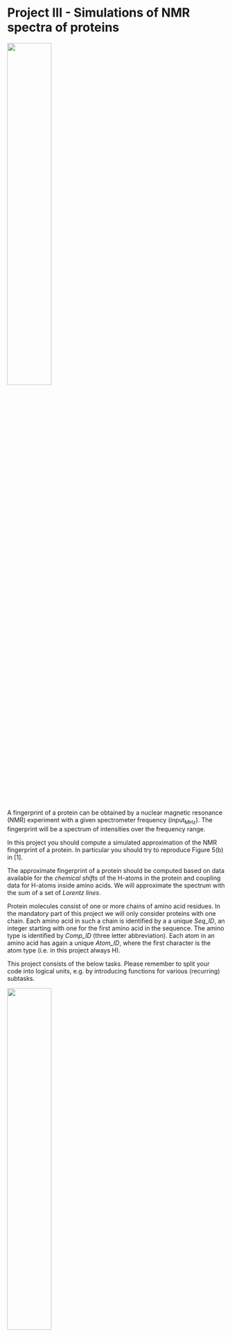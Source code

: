 # Project III - Simulations of NMR spectra of proteins

[<img src="spectrum.png" width="45%" class="right">](spectrum.png)

A fingerprint of a protein can be obtained by a nuclear magnetic resonance (NMR) experiment with a given spectrometer frequency (input<sub>MHz</sub>). The fingerprint will be a spectrum of intensities over the frequency range.

In this project you should compute a simulated approximation of the NMR fingerprint of a protein. In particular you should try to reproduce Figure 5(b) in [1].

The approximate fingerprint of a protein should be computed based on data available for the _chemical shifts_ of the H-atoms in the protein and coupling data for H-atoms inside amino acids. We will approximate the spectrum with the sum of a set of _Lorentz lines_.

Protein molecules consist of one or more chains of amino acid residues. In the mandatory part of this project we will only consider proteins with one chain. Each amino acid in such a chain is identified by a a unique _Seq_ID_, an integer starting with one for the first amino acid in the sequence. The amino type is identified by _Comp_ID_ (three letter abbreviation). Each atom in an amino acid has again a unique _Atom_ID_, where the first character is the atom type (i.e. in this project always H).

This project consists of the below tasks. Please remember to split your code into logical units, e.g. by introducing functions for various (recurring) subtasks.

[<img src="nmr_tasks.png" width="45%" class="right">](nmr_tasks.png)

1.  Download the files [NFGAIL.csv](NFGAIL.csv), [couplings.csv](couplings.csv) and [68_ubiquitin.csv](68_ubiquitin.csv).

2.  The simplest Lorentz line is the function

    > _L_(_x_) = 1 / (1 + _x_<sup>2</sup>) .

    Make a function `Lorentz` that given _x_ returns _L_(_x_), where _x_ can be either an integer, a float or a Numpy array. In the case of a Numpy array the function should be computed pointwise for each value. Plot the function for _x_ &in; [&minus;10, 10] using `matplotlib.pyplot`

    _Hint_: use `numpy.linspace`.

    The function _L_ has a maximum in (0, 1).  We let (_x_<sub>0</sub>, _height_) denote the coordinates of the maximum of a Lorentz line.  We let the _width_ of a Lorentz line be the width of the peak at height _height_ / 2, sometimes denoted full width half height (FWHH).
    The function _L_ has width 2. Note that the area below _L_ is &pi; = &int;<sub>(&minus;&infin;,+&infin;)</sub> _L_(_x_) _dx_.

3.  Generalize your function `Lorentz` to take (optional keyword) arguments for _x_<sub>0</sub>, _height_ and _width_. The resulting function should compute

    > _L_<sub>_x_<sub>0</sub>, _height_, _width_</sub>(_x_) = _height_ / (1 + (2 &middot; (_x_ &minus; _x_<sub>0</sub>) / _width_)<sup>2</sup>) .

    Plot three Lorentz lines for the parameters (_x_<sub>0</sub>, _height_, _width_) being (-5, 5, 1), (2, 2, 6), and (5, 3, 0.5) for  _x_ &in; [-10,10].
    Plot also the _sum_ of the three curves. Note that the area below a general Lorentz line is &pi; &middot; _height_ &middot; _width_ / 2.

4.  Our basic assumption is that each atom in a molecule contributes approximately one Lorentz line to the spectra. We will not use the same Lorentz parameters for all atoms. The width will e.g. depend on the atom_id and possibly also on the amino acid the atom is part of.

    Make a function `peak_width(amino, atom_id)` that returns the width for an atom in a specic amino acide and having a specific atom_id. If atom_id is H the width is 6 (note this is only when the atom_id is H and not for all atoms of type H). If (amino, atom_id) is one of the following four pairs (ASN, HD21), (ASN, HD22), (GLN, HE21), (GLN, HE22) the width is 25. For all other atom_id's the width is 4.

5.  We will denote a Lorentz line a _peak_ and identify it by the triple (_x_<sub>0</sub>, _height_, _width_).

    For an atom (amino, atom_id) with assigned chemical shift value _x_<sub>0</sub> (in Hz) we create a peak with width determined by `peak_width` and maximum value at (_x_<sub>0</sub>, _height_), where _height_ is chosen such that the area below the Lorentz line is &pi;.

    Create a function `atom_peak(amino, atom_id, Hz)` that returns the triple for the corresponding peak, where _x_<sub>0</sub> = `Hz` = the chemical shift in Hz.

    Plot the peaks for the three atoms and assigned chemical shifts (PHE, H, 3481 Hz), (ASN, HD21, 3053 Hz), and (ILE, HA, 1673 Hz). Furthermore plot the sum of the three peaks.

6.  Create a function `read_molecule` that reads a list of atoms for a single protein from a CSV-file, where each row stores the description of an atom in the protein (most of the columns will not be used in this project).  You can e.g. store each atom as a dictionary mapping column names to row values (_Hint_: use `zip`) or read the file as a `pandas` data frame.

7.  Read in the molecule description of the NFGAIL protein from the file [NFGAIL.csv](NFGAIL.csv).  For each of the 44 H-atoms create a peak assuming input<sub>MHz</sub> = 400.13 MHz. The relevant columns are `Atom_ID`, `Comp_ID` (= amino acid), and `Val`. The column `Val` is the chemical shift in ppm, parts per million, but this value should be converted to Hz for calculations. To get the shift in Hz, multiply the `Val` value by input<sub>MHz</sub>.

    Plot the sum of the peaks. Make the unit of the x-axis ppm (= Hz / input<sub>MHz</sub>) and make the x-axis be decreasing from left to right.

    _Note_. In the protein descriptions there is no H-atom listed for the first amino acid, since this H-atom will not be visible in the NMR spectra as it is in fast exchange with water.

8.  To get a more refined spectrum we will take couplings between atoms into account. Between two H-atoms _A_ and _B_ in an amino acid (i.e. two peaks) there can be a coupling with magnitude _J_<sub>_AB_</sub>, in the following just denoted _J_, that influences the resulting spectrum. (Many other factors influence the spectrum, but we will happily ignore these in our simulations).  The coupling between _A_ and _B_ causes both peaks to be split into two new peaks _A_<sub>inner</sub>, _A_<sub>outer</sub>, _B_<sub>inner</sub> and _B_<sub>outer</sub>, where _B_<sub>inner</sub> is closer to _A_ than _B_, and _B_<sub>outer</sub> is further away from _A_ than _B_. In the following we only consider _B_<sub>inner</sub> and _B_<sub>outer</sub> (_A_ is handled symmetrically).

    The height of _B_<sub>outer</sub> is smaller than the height of _B_<sub>inner</sub>, the sum of their heights equals the height of _B_, and their width equals the width of _B_.
    Assume _A_ and _B_ have their maximum at_x_<sub>0</sub> = _&nu;_<sub>_A_</sub>
    and _x_<sub>0</sub> = _&nu;_<sub>_B_</sub>, respectively.
    Let

    > _Q_ = sqrt((_&nu;<sub>A</sub>_ &minus; _&nu;<sub>B</sub>_)<sup>2</sup> + _J_<sup>2</sup>)

    > _&nu;<sub>m</sub>_ = (_&nu;<sub>A</sub>_ + _&nu;<sub>B</sub>_) / 2

    > &sigma; = 1 if &nu;<sub>_A_</sub> &lt; &nu;<sub>_B_</sub>, &nbsp;&nbsp;&minus;1 otherwise

    > &alpha;<sub>inner</sub> = (1 + _J_ / _Q_) / 2 

    > &alpha;<sub>outer</sub> = (1 &minus; _J_ / _Q_) / 2 .

    The points _B_<sub>inner</sub> and _B_<sub>outer</sub> are given by
    
    >_&nu;_<sub>_B_<sub>inner</sub></sub> = _&nu;_<sub>_m_</sub> + &sigma; &middot; (_Q_ &minus; _J_) / 2 ,
    > &nbsp;&nbsp;&nbsp; _height_<sub>_B_<sub>inner</sub></sub> = _height_<sub>_B_</sub> &middot; &alpha;<sub>inner</sub> ,
    > &nbsp;&nbsp;&nbsp; _width_<sub>_B_<sub>inner</sub></sub> = _width_<sub>_B_</sub> ,

    > _&nu;_<sub>_B_<sub>outer</sub></sub> = _&nu;_<sub>_m_</sub> + &sigma; &middot; (_Q_ + _J_) / 2 ,
    > &nbsp;&nbsp;&nbsp; _height_<sub>_B_<sub>outer</sub></sub> = _height_<sub>_B_</sub> &middot; &alpha;<sub>outer</sub> ,
    > &nbsp;&nbsp;&nbsp; _width_<sub>_B_<sub>outer</sub></sub> = _width_<sub>_B_</sub> .

    Make a function `apply_coupling(A, B, J)` that takes two peaks `A` and `B` and computes the effect of `A` on `B`, when the coupling has magnitude `J`. Returns the list of the two peaks `B`<sub>inner</sub> and `B`<sub>outer</sub> that `B` is split into.
If `J` = 0 or _x_<sub>0</sub>(`A`) = _x_<sub>0</sub>(`B`), then only `[B]` is returned.

    Plot the four peaks resulting from the mutual coupling of two peaks _A_ = (25, 1, 1) and _B_ = (75, 1, 1) with _J_ = 10.

9.  If an atom has couplings with several atoms the computations become slightly more involved. Assume _B_ has couplings with _k_ atoms _A_<sub>1</sub>,  _A_<sub>2</sub>, ..., _A_<sub>_k_</sub> with magnitudes _J_<sub>1</sub>,  _J_<sub>2</sub>, ..., _J_<sub>_k_</sub>, respectively. In general the peak for _B_ will be split into 2<sup>_k_</sup> peaks.

    The basic idea is to start with the peak _B_. Applying the coupling of _B_ and _A_<sub>1</sub> with magnitude _J_<sub>1</sub> on _B_ results in a list _L_<sub>1</sub> with at most two peaks. Applying the coupling of _B_ and _A_<sub>2</sub> with magnitude _J_<sub>2</sub> on each _B'_ &in; _L_<sub>1</sub> results in the list _L_<sub>2</sub> with at most four peaks. Applying _A_<sub>3</sub> on the peaks in _L_<sub>2</sub> results in eight peaks _L_<sub>3</sub>, etc.

    Applying the coupling between _A_<sub>_i_</sub> and _B_ with magnitude _J_ on a peak _B'_ &in; _L_<sub>_i_ &minus; 1</sub> is done as applying _A_ on _B_,  except that the final computation of the points _B'_<sub>inner</sub> and _B'_<sub>outer</sub> are given by

    >_&nu;_<sub>_B'_<sub>inner</sub></sub> = _&nu;_<sub>_B'_</sub> &minus; _&nu;_<sub>_B_</sub> + _&nu;_<sub>_m_</sub> + &sigma; &middot; (_Q_ &minus; _J_) / 2 ,
    > &nbsp;&nbsp;&nbsp; _height_<sub>_B'_<sub>inner</sub></sub> = _height_<sub>_B'_</sub> &middot; &alpha;<sub>inner</sub> ,
    > &nbsp;&nbsp;&nbsp; _width_<sub>_B'_<sub>inner</sub></sub> = _width_<sub>_B_</sub>

    >_&nu;_<sub>_B'_<sub>outer</sub></sub> = _&nu;_<sub>_B'_</sub> &minus; _&nu;_<sub>_B_</sub> + _&nu;_<sub>_m_</sub> + &sigma; &middot;  (_Q_ + _J_) / 2 ,
    > &nbsp;&nbsp;&nbsp; _height_<sub>_B'_<sub>outer</sub></sub> = _height_<sub>_B'_</sub> &middot; &alpha;<sub>outer</sub> ,
    > &nbsp;&nbsp;&nbsp; _width_<sub>_B'_<sub>outer</sub></sub> = _width_<sub>_B_</sub>

    Extend your function `apply_coupling` to also be able to take a peak _B'_ as an additional (optional) fourth argument. Note that for _B'_ = _B_ the function should return the same value as without the _B'_ argument.

    Make a function  `apply_couplings([(A`<sub>`1`</sub>`, J`<sub>`1`</sub>`), (A`<sub>`2`</sub>`, J`<sub>`2`</sub>`), ..., (A`<sub>`k`</sub>`, J`<sub>`k`</sub>`)], B)` to apply all couplings on `B`.

    Plot the four peaks and their sum resulting from applying
    _A_<sub>1</sub> = (3, 1, 1) and
    _A_<sub>2</sub> = (5, 1, 1) on
    _B_<sub>1</sub> = (9, 1, 1)
    with magnitude _J_<sub>1</sub> = 1 and _J_<sub>2</sub> = 2, respectively.
    Note that permuting the list of (_A_<sub>_i_</sub>, _J_<sub>_i_</sub>)s should result in the same set of peaks for _B_.

10.  Make a function to read the file [couplings.csv](couplings.csv) that for each of the 20 amino acids contains the coupling magnitudes among the H-atoms inside the amino acid.

11.  Make a function `split_comps` that splits a list of atoms for a protein into a list of sublists, one sublist for each amino acid on the chain, i.e. split the list into sublists based on Seq_ID.

12.  Make a function `comp_peaks(comp, couplings, input_MHz)` that computes the peaks for all atoms in a amino acid (comp) by taking the table of couplings from [couplings.csv](couplings.csv) into acount.

13.  Make a function `protein_peaks(atoms, couplings, input_MHz)` that takes a list of atoms for a protein, a table of couplings, and a frequency input<sub>MHz</sub> and returns the resulting peaks by applying all couplings.

     Apply the function to the data from [NFGAIL.csv](NFGAIL.csv) with input<sub>MHz</sub> = 400.13 MHz.

     Plot the sum of the resulting 542 peaks. Make the unit of the x-axis ppm (= Hz / input<sub>MHz</sub>) and make the x-axis be decreasing from left to right.

     Your result should be a reproduction of 5(b) in [[1](https://doi.org/10.1002/mrc.4663)].


_The following tasks are optional._

In the previous tasks you were given CSV-files with the description of proteins only containing one chain. The following tasks ask you to download protein descriptions from the Biological Magnetic Resonance Data Bank (BMRB, [bmrb.wisc.edu](http://www.bmrb.wisc.edu) containing an arbitrary number of chains. In the data bank each data set for a molecule has a unique _Entry_ID_ value. Each chain is identified by a unique _Entity_ID_. Each amino acid in a chain has a unique _Seq_ID_ (and amino type _Comp_ID_) and each atom in an amino acid has again a unique _Atom_ID_.

14.  Download the file [Atom_chem_shift.csv](http://www.bmrb.wisc.edu/ftp/pub/bmrb/relational_tables/nmr-star3.1/Atom_chem_shift.csv) (700+ MB) from [www.bmrb.wisc.edu](http://www.bmrb.wisc.edu) > Bulk access > [CSV relational data tables](http://www.bmrb.wisc.edu/ftp/pub/bmrb/relational_tables/nmr-star3.1).  This file contains the atom shift data for _all_ data sets on the web site.

15.  Write a function `csv_extract` that given a value _Entry_ID_, from Atom_chem_shift.csv extracts all rows with value _Entry_ID_ in column `Entry_ID` and outputs the resulting rows to a new CSV-file. Test this with _Entry_ID_ = 68  and _Entry_ID_ = 6203. The result for _Entry_ID_ = 68 should be the 556 atoms as provided in the file [68_ubiquitin.csv](68_ubiquitin.csv) (but with additional columns). The result for _Entry_ID_ = 6203 should be a file with a header row plus 329 data rows (atoms) for ThrB12-DKP-insulin.

     _Hint_: Avoid reading the whole table into memory. If you e.g. read the complete table using Pandas, the data will take up memory &approx; 3 &times; file size. Instead scan through the file using the `csv` module and only have the current line in memory. Scanning through the 700+ MB should be possible within in the order of a minute.

16.  Update the function `split_comps` to be able to handle more than one chain of amino acids. In particular each comp should now be identified not only by Seq_ID but by the pair (Entity_ID, Seq_id).

17.  Extract data for ThrB12-DKP-insulin (`Entry_ID` = 6203) from Atom_chem_shift.csv and plot the resulting simulated spectrum for input<sub>MHz</sub> = 500 MHz.  Note that the data for ThrB12-DKP-insulin consists of two chains of 131 and 198 atoms, respectively.  You can find the Entry_ID value for your favorite protein by searching the BMRB data base at [www.bmrb.wisc.edu](http://www.bmrb.wisc.edu).


| Protein            | Uncoupled peaks | Coupled peaks |
|--------------------|:---------------:|:-------------:|
| NFGAIL             |         44      |       542     |
| Ubiquitin          |        556      |      6805     |
| ThrB12-DKP-insulin |        329      |      3338     |


## References

[1] _Fast simulations of multidimensional NMR spectra of proteins and peptides_.  Thomas Vosegaard. Magnetic Resonance in Chemistry. 56(6), 438-448, 2018. DOI: [10.1002/mrc.4663](https://doi.org/10.1002/mrc.4663).
